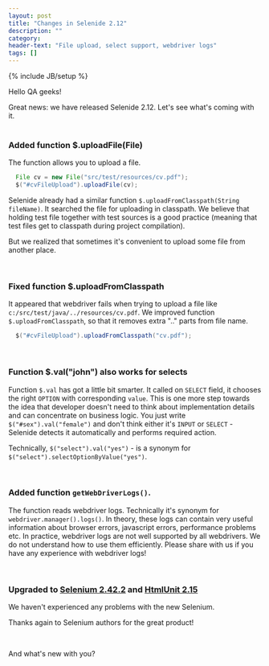 ```yaml
---
layout: post
title: "Changes in Selenide 2.12"
description: ""
category:
header-text: "File upload, select support, webdriver logs"
tags: []
---
```

{% include JB/setup %}

Hello QA geeks!

Great news: we have released Selenide 2.12. Let's see what's coming with it. <br/> <br/>

### Added function $.uploadFile(File)

The function allows you to upload a file.
 
 ```java
   File cv = new File("src/test/resources/cv.pdf");
   $("#cvFileUpload").uploadFile(cv);
 ```

Selenide already had a similar function `$.uploadFromClasspath(String fileName)`. It searched the file for uploading in classpath.
We believe that holding test file together with test sources is a good practice (meaning that test files get to classpath during project compilation).
 
But we realized that sometimes it's convenient to upload some file from another place.

<br/>

### Fixed function $.uploadFromClasspath
It appeared that webdriver fails when trying to upload a file like `c:/src/test/java/../resources/cv.pdf`.
We improved function `$.uploadFromClasspath`, so that it removes extra ".." parts from file name.

 ```java
   $("#cvFileUpload").uploadFromClasspath("cv.pdf");
 ```

<br/> 

### Function $.val("john") also works for selects
Function `$.val` has got a little bit smarter. It called on `SELECT` field, it chooses the right `OPTION` with corresponding `value`.
This is one more step towards the idea that developer doesn't need to think about implementation details and can concentrate on business logic.
You just write `$("#sex").val("female")` and don't think either it's `INPUT` or `SELECT` - Selenide detects it automatically and performs required action.

Technically, `$("select").val("yes")` - is a synonym for `$("select").selectOptionByValue("yes")`.

<br/>

### Added function `getWebDriverLogs()`.

The function reads webdriver logs. Technically it's synonym for `webdriver.manager().logs()`.
In theory, these logs can contain very useful information about browser errors, javascript errors, performance problems etc.
In practice, webdriver logs are not well supported by all webdrivers. We do not understand how to use them efficiently.
Please share with us if you have any experience with webdriver logs!

<br/>

### Upgraded to [Selenium 2.42.2](http://selenium.googlecode.com/git/java/CHANGELOG) and [HtmlUnit 2.15](http://htmlunit.sourceforge.net/changes-report.html#a2.15)

We haven't experienced any problems with the new Selenium. 

Thanks again to Selenium authors for the great product!

<br/>

And what's new with you?

<br/>